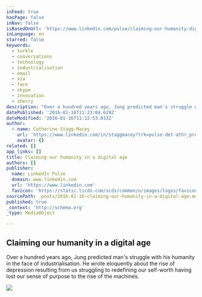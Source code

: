 ```yaml
---
inFeed: true
hasPage: false
inNav: false
isBasedOnUrl: 'https://www.linkedin.com/pulse/claiming-our-humanity-digital-age-catherine-stagg-macey?trk=hb_ntf_MEGAPHONE_ARTICLE_POST'
inLanguage: en
starred: false
keywords:
  - turkle
  - conversations
  - technology
  - industrialisation
  - email
  - via
  - face
  - skype
  - innovation
  - sherry
description: "Over a hundred years ago, Jung predicted man's struggle with his humanity in the face of industrialisation. He wrote eloquently about the rise of depression resulting from us struggling to redefining our self-worth having lost our sense of purpose to the rise of the machines."
datePublished: '2016-01-16T11:23:04.629Z'
dateModified: '2016-01-16T11:22:53.033Z'
author:
  - name: Catherine Stagg-Macey
    url: 'https://www.linkedin.com/in/staggmacey?trk=pulse-det-athr_prof-art_hdr'
    avatar: {}
related: []
app_links: []
title: Claiming our humanity in a digital age
authors: []
publisher:
  name: LinkedIn Pulse
  domain: www.linkedin.com
  url: 'https://www.linkedin.com'
  favicon: 'https://static.licdn.com/scds/common/u/images/logos/favicons/v1/favicon.ico'
sourcePath: _posts/2016-01-16-claiming-our-humanity-in-a-digital-age.md
published: true
_context: 'http://schema.org'
_type: MediaObject

---
```

<article style=""><h1>Claiming our humanity in a digital age</h1><p>Over a hundred years ago, Jung predicted man's struggle with his humanity in the face of industrialisation. He wrote eloquently about the rise of depression resulting from us struggling to redefining our self-worth having lost our sense of purpose to the rise of the machines.</p><img src="https://s3-us-west-2.amazonaws.com/the-grid-img/p/06fa8fd6833da0f4e02ca8f91447a9dd21169bec.jpg" /></article>